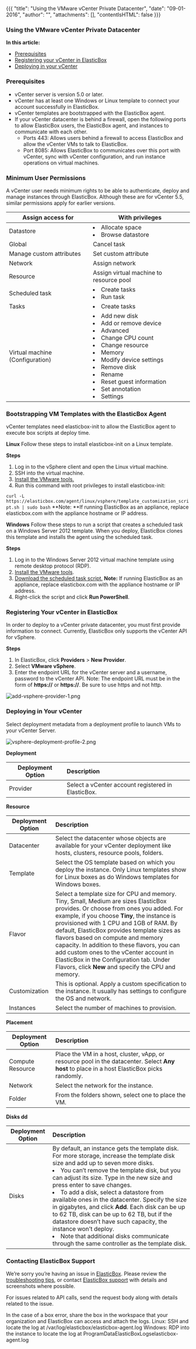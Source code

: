{{{ "title": "Using the VMware vCenter Private Datacenter",
"date": "09-01-2016",
"author": "",
"attachments": [],
"contentIsHTML": false
}}}


### Using the VMware vCenter Private Datacenter

**In this article:**

* [Prerequisites](../ElasticBox/using-the-vsphere-private-datacenter.md)
* [Registering your vCenter in ElasticBox](../ElasticBox/using-the-vsphere-private-datacenter.md)
* [Deploying in your vCenter](../ElasticBox/using-the-vsphere-private-datacenter.md)

### Prerequisites

* vCenter server is version 5.0 or later.
* vCenter has at least one Windows or Linux template to connect your account successfully in ElasticBox.
* vCenter templates are bootstrapped with the ElasticBox agent.
* If your vCenter datacenter is behind a firewall, open the following ports to allow ElasticBox users, the ElasticBox agent, and instances to communicate with each other.
	* Ports 443: Allows users behind a firewall to access ElasticBox and allow the vCenter VMs to talk to ElasticBox.
	* Port 8085: Allows ElasticBox to communicates over this port with vCenter, sync with vCenter configuration, and run instance operations on virtual machines.

### Minimum User Permissions

A vCenter user needs minimum rights to be able to authenticate, deploy and manage instances through ElasticBox. Although these are for vCenter 5.5, similar permissions apply for earlier versions.

| **Assign access for**  |  **With privileges** |
|----------|-----|
| Datastore | <li>Allocate space</li><li>Browse datastore</li> |
| Global |	Cancel task |
| Manage custom attributes | Set custom attribute |
| Network |	Assign network |
| Resource | Assign virtual machine to resource pool |
| Scheduled task | <li>Create tasks</li><li>Run task</li> |
| Tasks | <li>Create tasks</li> |
| Virtual machine (Configuration) | <li>Add new disk</li><li>Add or remove device</li><li>Advanced</li><li>Change CPU count</li><li>Change resource</li><li>Memory</li><li>Modify device settings</li><li>Remove disk</li><li>Rename</li><li>Reset guest information</li><li>Set annotation</li><li>Settings</li> |

### Bootstrapping VM Templates with the ElasticBox Agent

vCenter templates need elasticbox-init to allow the ElasticBox agent to execute box scripts at deploy time.

**Linux**
Follow these steps to install elasticbox-init on a Linux template.

**Steps**
1. Log in to the vSphere client and open the Linux virtual machine.
2. SSH into the virtual machine.
3. [Install the VMware tools.](//www.vmware.com/support/ws55/doc/ws_newguest_tools_linux.html)
4. Run this command with root privileges to install elasticbox-init:

`curl -L https://elasticbox.com/agent/linux/vsphere/template_customization_script.sh | sudo bash`
**Note: **If running ElasticBox as an appliance, replace elasticbox.com with the appliance hostname or IP address.

**Windows**
Follow these steps to run a script that creates a scheduled task on a Windows Server 2012 template. When you deploy, ElasticBox clones this template and installs the agent using the scheduled task.

**Steps**
1. Log in to the Windows Server 2012 virtual machine template using remote desktop protocol (RDP).
2. [Install the VMware tools](//kb.vmware.com/selfservice/microsites/search.do?language=en_US&cmd=displayKC&externalId=1018377).
3. [Download the scheduled task script.](//elasticbox.com/agent/windows/vsphere/template_customization_script.ps1)
**Note:** If running ElasticBox as an appliance, replace elasticbox.com with the appliance hostname or IP address.
4. Right-click the script and click **Run PowerShell**.

### Registering Your vCenter in ElasticBox

In order to deploy to a vCenter private datacenter, you must first provide information to connect. Currently, ElasticBox only supports the vCenter API for vSphere.

**Steps**
1. In ElasticBox, click **Providers** > **New Provider**.
2. Select **VMware vSphere**.
3. Enter the endpoint URL for the vCenter server and a username, password to the vCenter API.
Note: The endpoint URL must be in the form of **https://<servername>** or **https://<ipaddress>**. Be sure to use https and not http.

![add-vsphere-provider-1.png](../images/ElasticBox/add-vsphere-provider-1.png)

### Deploying in Your vCenter

Select deployment metadata from a deployment profile to launch VMs to your vCenter Server.

![vsphere-deployment-profile-2.png](../images/ElasticBox/vsphere-deployment-profile-2.png)

**Deployment**

| **Deployment Option**  |  **Description** |
|----------|:-----|
| Provider | Select a vCenter account registered in ElasticBox. |

**Resource**

| **Deployment Option**  |  **Description** |
|----------|:-----|
| Datacenter | Select the datacenter whose objects are available for your vCenter deployment like hosts, clusters, resource pools, folders. |
| Template | Select the OS template based on which you deploy the instance. Only Linux templates show for Linux boxes as do Windows templates for Windows boxes. |
| Flavor | Select a template size for CPU and memory. Tiny, Small, Medium are sizes ElasticBox provides. Or choose from ones you added. For example, if you choose **Tiny**, the instance is provisioned with 1 CPU and 1GB of RAM. By default, ElasticBox provides template sizes as flavors based on compute and memory capacity. In addition to these flavors, you can add custom ones to the vCenter account in ElasticBox in the Configuration tab. Under Flavors, click **New** and specify the CPU and memory. |
| Customization | This is optional. Apply a custom specification to the instance. It usually has settings to configure the OS and network. |
| Instances | Select the number of machines to provision. |

**Placement**

| **Deployment Option**  |  **Description** |
|----------|:-----|
| Compute Resource | Place the VM in a host, cluster, vApp, or resource pool in the datacenter. Select **Any host** to place in a host ElasticBox picks randomly. |
| Network |	Select the network for the instance. |
| Folder | From the folders shown, select one to place the VM. |

**Disks dd**

| **Deployment Option**  |  **Description** |
|----------|:-----|
| Disks	| By default, an instance gets the template disk. For more storage, increase the template disk size and add up to seven more disks.<li>You can’t remove the template disk, but you can adjust its size. Type in the new size and press enter to save changes.</li><li>To add a disk, select a datastore from available ones in the datacenter. Specify the size in gigabytes, and click **Add**. Each disk can be up to 62 TB, disk can be up to 62 TB, but if the datastore doesn’t have such capacity, the instance won’t deploy.</li><li>Note that additional disks communicate through the same controller as the template disk.</li> |

### Contacting ElasticBox Support

We’re sorry you’re having an issue in [ElasticBox](//www.ctl.io/elasticbox/). Please review the [troubleshooting tips](../ElasticBox/troubleshooting-tips.md), or contact [ElasticBox support](mailto:support@elasticbox.com) with details and screenshots where possible.

For issues related to API calls, send the request body along with details related to the issue.

In the case of a box error, share the box in the workspace that your organization and ElasticBox can access and attach the logs.
Linux: SSH and locate the log at /var/log/elasticbox/elasticbox-agent.log
Windows: RDP into the instance to locate the log at ProgramDataElasticBoxLogselasticbox-agent.log
